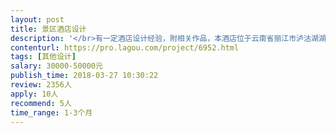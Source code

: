 ```yaml
---                
layout: post       
title: 景区酒店设计           
description: '</br>有一定酒店设计经验，附相关作品，本酒店位于云南省丽江市泸沽湖湖畔，湖景房需装饰装修，楼体为木质结构。</br>'     
contenturl: https://pro.lagou.com/project/6952.html      
tags: [其他设计]            
salary: 30000-50000元          
publish_time: 2018-03-27 10:30:22         
review: 2356人                   
apply: 10人                   
recommend: 5人                   
time_range: 1-3个月              
---                 
```


